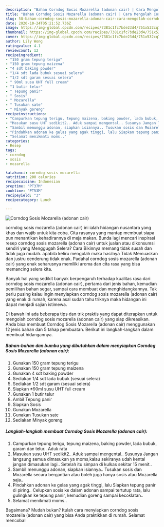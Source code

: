 ```yaml
---
description: "Bahan Corndog Sosis Mozarella (adonan cair) | Cara Mengolah Corndog Sosis Mozarella (adonan cair) Yang Enak Dan Lezat"
title: "Bahan Corndog Sosis Mozarella (adonan cair) | Cara Mengolah Corndog Sosis Mozarella (adonan cair) Yang Enak Dan Lezat"
slug: 58-bahan-corndog-sosis-mozarella-adonan-cair-cara-mengolah-corndog-sosis-mozarella-adonan-cair-yang-enak-dan-lezat
date: 2020-10-24T05:21:52.736Z
image: https://img-global.cpcdn.com/recipes/7381c1fc7bde23d4/751x532cq70/corndog-sosis-mozarella-adonan-cair-foto-resep-utama.jpg
thumbnail: https://img-global.cpcdn.com/recipes/7381c1fc7bde23d4/751x532cq70/corndog-sosis-mozarella-adonan-cair-foto-resep-utama.jpg
cover: https://img-global.cpcdn.com/recipes/7381c1fc7bde23d4/751x532cq70/corndog-sosis-mozarella-adonan-cair-foto-resep-utama.jpg
author: Lily Wong
ratingvalue: 4.1
reviewcount: 12
recipeingredient:
- "150 gram tepung terigu"
- "150 gram tepung maizena"
- "4 sdt baking powder"
- "1/4 sdt lada bubuk sesuai selera"
- "1/2 sdt garam sesuai selera"
- " 90ml susu UHT full cream"
- "1 butir telur"
- " Tepung panir"
- " Sosis"
- " Mozarella"
- " Tusukan sate"
- " Minyak goreng"
recipeinstructions:
- "Campurkan tepung terigu, tepung maizena, baking powder, lada bubuk, garam dan telur.. Aduk rata"
- "Masukan susu UHT sedikit2.. Aduk sampai mengental.. Susunya Jangan langsung semua dimasukan ya moms,kalau sekiranya udah kental jangan dimasukan lagi.. Setelah itu simpan di kulkas sekitar 15 menit.."
- "Sambil menunggu adonan, siapkan isiannya.. Tusukan sosis dan Mozarella secara bergantian atau boleh juga hanya sosis atau Mozarella saja.."
- "Pindahkan adonan ke gelas yang agak tinggi, lalu Siapkan tepung panir di piring.. Celupkan sosis ke dalam adonan sampai tertutup rata, lalu gulingkan ke tepung panir, kemudian goreng sampai kecoklatan.."
- "Selamat menikmati moms.."
categories:
- Resep
tags:
- corndog
- sosis
- mozarella

katakunci: corndog sosis mozarella 
nutrition: 200 calories
recipecuisine: Indonesian
preptime: "PT37M"
cooktime: "PT53M"
recipeyield: "3"
recipecategory: Lunch

---
```



![Corndog Sosis Mozarella (adonan cair)](https://img-global.cpcdn.com/recipes/7381c1fc7bde23d4/751x532cq70/corndog-sosis-mozarella-adonan-cair-foto-resep-utama.jpg)


corndog sosis mozarella (adonan cair) ini ialah hidangan nusantara yang khas dan wajib untuk kita coba. Cita rasanya yang mantap membuat siapa pun menantikan kehadirannya di meja makan.
Bunda lagi mencari inspirasi resep corndog sosis mozarella (adonan cair) untuk jualan atau dikonsumsi sendiri yang Menggugah Selera? Cara Bikinnya memang tidak susah dan tidak juga mudah. apabila keliru mengolah maka hasilnya Tidak Memuaskan dan justru cenderung tidak enak. Padahal corndog sosis mozarella (adonan cair) yang enak seharusnya memiliki aroma dan cita rasa yang bisa memancing selera kita.

Banyak hal yang sedikit banyak berpengaruh terhadap kualitas rasa dari corndog sosis mozarella (adonan cair), pertama dari jenis bahan, kemudian pemilihan bahan segar, sampai cara membuat dan menghidangkannya. Tak perlu pusing kalau ingin menyiapkan corndog sosis mozarella (adonan cair) yang enak di rumah, karena asal sudah tahu triknya maka hidangan ini dapat menjadi sajian istimewa.




Di bawah ini ada beberapa tips dan trik praktis yang dapat diterapkan untuk mengolah corndog sosis mozarella (adonan cair) yang siap dikreasikan. Anda bisa membuat Corndog Sosis Mozarella (adonan cair) menggunakan 12 jenis bahan dan 5 tahap pembuatan. Berikut ini langkah-langkah dalam membuat hidangannya.

<!--inarticleads1-->

##### Bahan-bahan dan bumbu yang dibutuhkan dalam menyiapkan Corndog Sosis Mozarella (adonan cair):

1. Gunakan 150 gram tepung terigu
1. Gunakan 150 gram tepung maizena
1. Gunakan 4 sdt baking powder
1. Sediakan 1/4 sdt lada bubuk (sesuai selera)
1. Sediakan 1/2 sdt garam (sesuai selera)
1. Siapkan  ±90ml susu UHT full cream
1. Gunakan 1 butir telur
1. Ambil  Tepung panir
1. Siapkan  Sosis
1. Gunakan  Mozarella
1. Gunakan  Tusukan sate
1. Sediakan  Minyak goreng




<!--inarticleads2-->

##### Langkah-langkah membuat Corndog Sosis Mozarella (adonan cair):

1. Campurkan tepung terigu, tepung maizena, baking powder, lada bubuk, garam dan telur.. Aduk rata
1. Masukan susu UHT sedikit2.. Aduk sampai mengental.. Susunya Jangan langsung semua dimasukan ya moms,kalau sekiranya udah kental jangan dimasukan lagi.. Setelah itu simpan di kulkas sekitar 15 menit..
1. Sambil menunggu adonan, siapkan isiannya.. Tusukan sosis dan Mozarella secara bergantian atau boleh juga hanya sosis atau Mozarella saja..
1. Pindahkan adonan ke gelas yang agak tinggi, lalu Siapkan tepung panir di piring.. Celupkan sosis ke dalam adonan sampai tertutup rata, lalu gulingkan ke tepung panir, kemudian goreng sampai kecoklatan..
1. Selamat menikmati moms..




Bagaimana? Mudah bukan? Itulah cara menyiapkan corndog sosis mozarella (adonan cair) yang bisa Anda praktikkan di rumah. Selamat mencoba!
